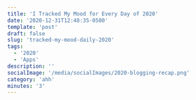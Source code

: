 ```yaml
---
title: 'I Tracked My Mood for Every Day of 2020'
date: '2020-12-31T12:48:35-0500'
template: 'post'
draft: false
slug: 'tracked-my-mood-daily-2020'
tags:
  - '2020'
  - 'Apps'
description: ''
socialImage: '/media/socialImages/2020-blogging-recap.png'
category: 'ahh'
minutes: '3'
---
```

